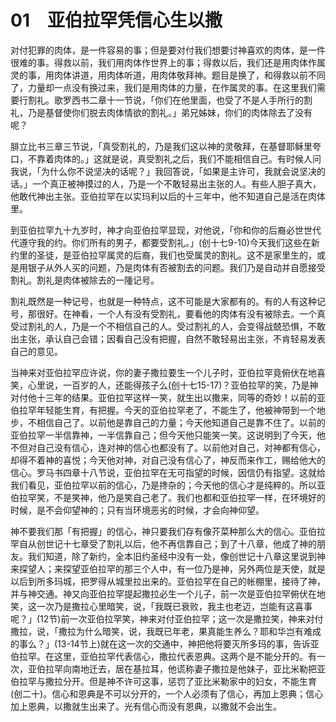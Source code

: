 # 01　亚伯拉罕凭信心生以撒


对付犯罪的肉体，是一件容易的事；但是要对付我们想要讨神喜欢的肉体，是一件很难的事。得救以前，我们用肉体作世界上的事；得救以后，我们还是用肉体作属灵的事，用肉体讲道，用肉体听道，用肉体敬拜神。题目是换了，和得救以前不同了，力量却一点没有换过来，我们是用肉体的力量，在作属灵的事。在这里我们需要行割礼。歌罗西书二章十一节说，「你们在他里面，也受了不是人手所行的割礼，乃是基督使你们脱去肉体情欲的割礼。」弟兄姊妹，你们的肉体除去了没有呢？

腓立比书三章三节说，「真受割礼的，乃是我们这以神的灵敬拜，在基督耶稣里夸口，不靠着肉体的。」这就是说，真受割礼之后，我们不能相信自己。有时候人问我说，「为什么你不说坚决的话呢？」我回答说，「如果是主许可，我就会说坚决的话。」一个真正被神摸过的人，乃是一个不敢轻易出主张的人。有些人胆子真大，他敢代神出主张。亚伯拉罕在以实玛利以后的十三年中，他不知道自己是活在肉体里。

到亚伯拉罕九十九岁时，神才向亚伯拉罕显现，对他说，「你和你的后裔必世世代代遵守我的约。你们所有的男子，都要受割礼。」(创十七9-10)今天我们这些在新约里的圣徒，是亚伯拉罕属灵的后裔，我们也受属灵的割礼。这不是家里生的，或是用银子从外人买的问题，乃是肉体有否被割去的问题。我们乃是自动并自愿接受割礼。割礼是肉体被除去的一隀记号。

割礼既然是一种记号，也就是一种特点，这不可能是大家都有的。有的人有这种记号，那很好。在神看，一个人有没有受割礼，要看他的肉体有没有被除去。一个真受过割礼的人，乃是一个不相信自己的人。受过割礼的人，会变得战兢恐惧，不敢出主张，承认自己会错；因看自己没有把握，自然不敢轻易出主张，不肯轻易发表自己的意见。

当神来对亚伯拉罕应许说，你的妻子撒拉要生一个儿子时，亚伯拉罕竟俯伏在地喜笑，心里说，一百岁的人，还能得孩子么(创十七15-17)？亚伯拉罕的笑，乃是神对付他十三年的结果。亚伯拉罕这样一笑，就生出以撒来，同等的奇妙！以前的亚伯拉罕年轻能生育，有把握。今天的亚伯拉罕老了，不能生了，他被神带到一个地步，不相信自己了。以前他是靠自己的力量；今天他知道自己是靠不住了。以前的亚伯拉罕一半信靠神，一半信靠自己；但今天他只能笑一笑。这说明到了今天，他不但对自己没有信心，连对神的信心也都没有了。以前他对自己，对神都有信心，却得不着神的喜悦；今天他对神，对自己没有信心了，神反而来作工，赐给他大的信心。罗马书四章十八节说，亚伯拉罕在无可指望的时候，因信仍有指望。这就给我们看见，亚伯拉罕以前的信心，乃是搀杂的；今天他的信心才是纯粹的。所以亚伯拉罕笑，不是笑神，他乃是笑自己老了。我们也都和亚伯拉罕一样，在环境好的时候，是不会仰望神的；只有当环境恶劣的时候，才会向神仰望。

神不要我们那「有把握」的信心，神只要我们存有像芥菜种那么大的信心。亚伯拉罕自从创世记十七章受了割礼以后，他不再信靠自己；到了十八章，他成了神的朋友。我们知道，除了新约，全本旧约圣经中没有一处，像创世记十八章这里说到神来探望人；来探望亚伯拉罕的那三个人中，有一位乃是神，另外两位是天使，就是以后到所多玛城，把罗得从城里拉出来的。亚伯拉罕在自己的帐棚里，接待了神，并与神交通。神又向亚伯拉罕提起撒拉必生一个儿子，前一次是亚伯拉罕俯伏在地笑，这一次乃是撒拉心里暗笑，说，「我既已衰败，我主也老迈，岂能有这喜事呢？」(12节)前一次亚伯拉罕笑，神来对付亚伯拉罕；这一次是撒拉笑，神来对付撒拉，说，「撒拉为什么暗笑，说，我既已年老，果真能生养么？耶和华岂有难成的事么？」(13-14节上)就在这一次的交通中，神把他将要灭所多玛的事，告诉亚伯拉罕。在这里，亚伯拉罕代表信心，撒拉代表恩典。这两个是不能分开的。有一次，亚伯拉罕向南地迁去，居在基拉耳，他谎称妻子撒拉是他妹子，亚比米勒把亚伯拉罕与撒拉分开。但是神不许可这事，惩罚了亚比米勒家中的妇女，不能生育(创二十)。信心和恩典是不可以分开的，一个人必须有了信心，再加上恩典；信心加上恩典，以撒就生出来了。光有信心而没有恩典，以撒就不会出生。

